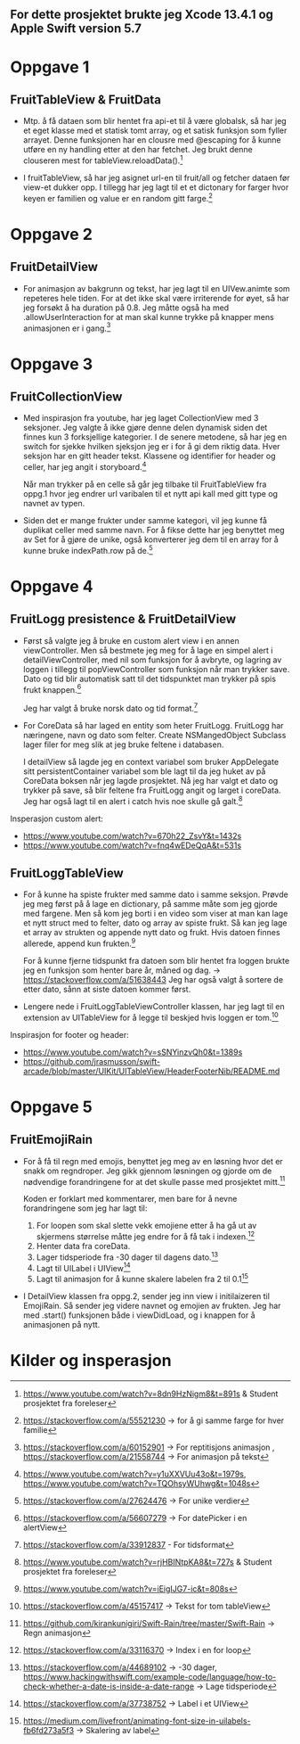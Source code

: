 ## For dette prosjektet brukte jeg Xcode 13.4.1 og Apple Swift version 5.7

# Oppgave 1
## FruitTableView & FruitData
* Mtp. å få dataen som blir hentet fra api-et til å være globalsk, så har jeg et eget klasse med et statisk tomt array, og et satisk funksjon som fyller arrayet. Denne funksjonen har en clousre med @escaping for å kunne utføre en ny handling etter at den har fetchet. Jeg brukt denne clouseren mest for tableView.reloadData().[^2]
        
* I fruitTableView, så har jeg asignet url-en til fruit/all og fetcher dataen før view-et dukker opp. I tillegg har jeg lagt til et et dictonary for farger hvor keyen er familien og value er en random gitt farge.[^1]

[^1]: https://stackoverflow.com/a/55521230 -> for å gi samme farge for hver familie
[^2]: https://www.youtube.com/watch?v=8dn9HzNigm8&t=891s & Student prosjektet fra foreleser

# Oppgave 2
## FruitDetailView
* For animasjon av bakgrunn og tekst, har jeg lagt til en UIVew.animte som repeteres hele tiden. For at det ikke skal være irriterende for øyet, så har jeg forsøkt å ha duration på 0.8. Jeg måtte også ha med .allowUserInteraction for at man skal kunne trykke på knapper mens animasjonen er i gang.[^3] 

[^3]: https://stackoverflow.com/a/60152901 -> For reptitisjons animasjon , https://stackoverflow.com/a/21558744 -> For animasjon på tekst 
    
# Oppgave 3
## FruitCollectionView
* Med inspirasjon fra youtube, har jeg laget CollectionView med 3 seksjoner. Jeg valgte å ikke gjøre denne delen dynamisk siden det finnes kun 3 forksjellige kategorier. I de senere metodene, så har jeg en switch for sjekke hvilken sjeksjon jeg er i for å gi dem riktig data. Hver seksjon har en gitt header tekst. Klassene og identifier for header og celler, har jeg angit i storyboard.[^4] 

    Når man trykker på en celle så går jeg tilbake til FruitTableView fra oppg.1 hvor jeg endrer url varibalen til et nytt api kall med gitt type og navnet av typen.
    
* Siden det er mange frukter under samme kategori, vil jeg kunne få duplikat celler med samme navn. For å fikse dette har jeg benyttet meg av Set for å gjøre de unike, også konverterer jeg dem til en array for å kunne bruke indexPath.row på de.[^5]

[^4]: https://www.youtube.com/watch?v=y1uXXVUu43o&t=1979s, https://www.youtube.com/watch?v=TQOhsyWUhwg&t=1048s
[^5]: https://stackoverflow.com/a/27624476 -> For unike verdier

    
# Oppgave 4
## FruitLogg presistence & FruitDetailView
* Først så valgte jeg å bruke en custom alert view i en annen viewController. Men så bestmete jeg meg for å lage en simpel alert i detailViewController, med nil som funksjon for å avbryte, og lagring av loggen i tillegg til popViewController som funksjon når man trykker save. Dato og tid blir automatisk satt til det tidspunktet man trykker på spis frukt knappen.[^6]

    Jeg har valgt å bruke norsk dato og tid format.[^7]

* For CoreData så har laged en entity som heter FruitLogg. FruitLogg har næringene, navn og dato som felter. Create NSMangedObject Subclass lager filer for meg slik at jeg bruke feltene i databasen. 

    I detailView så lagde jeg en context variabel som bruker AppDelegate sitt persistentContainer variabel som ble lagt til da jeg huket av på CoreData boksen når jeg lagde prosjektet. Nå jeg har valgt et dato og trykker på save, så blir feltene fra FruitLogg angit og larget i coreData. Jeg har også lagt til en alert i catch hvis noe skulle gå galt.[^8] 
    
Insperasjon custom alert:
- https://www.youtube.com/watch?v=670h22_ZsvY&t=1432s
- https://www.youtube.com/watch?v=fnq4wEDeQqA&t=531s 

[^6]: https://stackoverflow.com/a/56607279 -> For datePicker i en alertView
[^7]: https://stackoverflow.com/a/33912837 - For tidsformat
[^8]: https://www.youtube.com/watch?v=rjHBINtpKA8&t=727s & Student prosjektet fra foreleser
    
## FruitLoggTableView
* For å kunne ha spiste frukter med samme dato i samme seksjon. Prøvde jeg meg først på å lage en dictionary, på samme måte som jeg gjorde med fargene. Men så kom jeg borti i en video som viser at man kan lage et nytt struct med to felter, dato og array av spiste frukt. Så kan jeg lage et array av strukten og appende nytt dato og frukt. Hvis datoen finnes allerede, append kun frukten.[^9]

    For å kunne fjerne tidspunkt fra datoen som blir hentet fra loggen brukte jeg en funksjon som henter bare år, måned og dag. -> https://stackoverflow.com/a/51638443
    Jeg har også valgt å sortere de etter dato, sånn at siste datoen kommer først.
* Lengere nede i FruitLoggTableViewController klassen, har jeg lagt til en extension av UITableView for å legge til beskjed hvis loggen er tom.[^10]

Inspirasjon for footer og header: 
- https://www.youtube.com/watch?v=sSNYinzvQh0&t=1389s
- https://github.com/jrasmusson/swift-arcade/blob/master/UIKit/UITableView/HeaderFooterNib/README.md

[^9]: https://www.youtube.com/watch?v=iEigIJG7-ic&t=808s
[^10]: https://stackoverflow.com/a/45157417 -> Tekst for tom tableView

    
# Oppgave 5
## FruitEmojiRain
* For å få til regn med emojis, benyttet jeg meg av en løsning hvor det er snakk om regndroper. Jeg gikk gjennom løsningen og gjorde om de nødvendige forandringene for at det skulle passe med prosjektet mitt.[^11]
    
    Koden er forklart med kommentarer, men bare for å nevne forandringene som jeg har lagt til: 
    1. For loopen som skal slette vekk emojiene etter å ha gå ut av skjermens størrelse måtte jeg endre for å få tak i indexen.[^12]
    2. Henter data fra coreData.
    3. Lager tidsperiode fra -30 dager til dagens dato.[^13]
    4. Lagt til UILabel i UIView[^14]
    5. Lagt til animasjon for å kunne skalere labelen fra 2 til 0.1[^15]
    
* I DetailView klassen fra oppg.2, sender jeg inn view i initilaizeren til EmojiRain. Så sender jeg videre navnet og emojien av frukten. Jeg har med .start() funksjonen både i viewDidLoad, og i knappen for å animasjonen på nytt.
    
[^11]: https://github.com/kirankunigiri/Swift-Rain/tree/master/Swift-Rain -> Regn animasjon  
[^12]: https://stackoverflow.com/a/33116370 -> Index i en for loop
[^13]: https://stackoverflow.com/a/44689102 -> -30 dager, https://www.hackingwithswift.com/example-code/language/how-to-check-whether-a-date-is-inside-a-date-range -> Lage tidsperiode
[^14]: https://stackoverflow.com/a/37738752 -> Label i et UIView
[^15]: https://medium.com/livefront/animating-font-size-in-uilabels-fb6fd273a5f3 -> Skalering av label

# Kilder og insperasjon 

